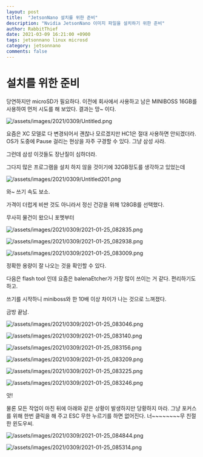 ```yaml
---
layout: post
title:  "JetsonNano 설치를 위한 준비"
description: "Nvidia JetsonNano 이미지 파일을 설치하기 위한 준비"
author: RabbitThief
date: 2021-03-09 16:21:00 +0900
tags: jetsonnano linux microsd 
category: jetsonnano
comments: false
---	
```




# 설치를 위한 준비

당연하지만 microSD가 필요하다.  이전에 회사에서 사용하고 남은 MINIBOSS 16GB를 사용하여 먼저 시도를 해 보았다.  결과는 망~ 이다.  

![/assets/images/2021/0309/Untitled.png](/assets/images/2021/0309/Untitled.png)

요즘은 XC 모델로 다 변경되어서 괜찮나 모르겠지만 HC1은 절대 사용하면 안되겠더라.  OS가 도중에 Pause 걸리는 현상을 자주 구경할 수 있다.  그냥 삼성 사라.

그런데 삼성 이것들도 장난질이 심하더라.

그다지 많은 프로그램을 설치 하지 않을 것이기에 32GB정도를 생각하고 있었는데

![/assets/images/2021/0309/Untitled201.png](/assets/images/2021/0309/Untitled1.png)

와~ 쓰기 속도 보소.

가격이 더럽게 비싼 것도 아니라서 정신 건강을 위해 128GB를 선택했다.

무사히 물건이 왔으니 포멧부터

![/assets/images/2021/0309/2021-01-25_082835.png](/assets/images/2021/0309/2021-01-25_082835.png)

![/assets/images/2021/0309/2021-01-25_082938.png](/assets/images/2021/0309/2021-01-25_082938.png)

![/assets/images/2021/0309/2021-01-25_083009.png](/assets/images/2021/0309/2021-01-25_083009.png)

정확한 용량이 잘 나오는 것을 확인할 수 있다. 

다음은 flash tool 인데 요즘은 balenaEtcher가 가장 많이 쓰이는 거 같다.  편리하기도 하고.

쓰기를 시작하니 miniboss와 한 10배 이상 차이가 나는 것으로 느껴졌다.  

금방 끝남.

![/assets/images/2021/0309/2021-01-25_083046.png](/assets/images/2021/0309/2021-01-25_083046.png)

![/assets/images/2021/0309/2021-01-25_083140.png](/assets/images/2021/0309/2021-01-25_083140.png)

![/assets/images/2021/0309/2021-01-25_083156.png](/assets/images/2021/0309/2021-01-25_083156.png)

![/assets/images/2021/0309/2021-01-25_083209.png](/assets/images/2021/0309/2021-01-25_083209.png)

![/assets/images/2021/0309/2021-01-25_083225.png](/assets/images/2021/0309/2021-01-25_083225.png)

![/assets/images/2021/0309/2021-01-25_083246.png](/assets/images/2021/0309/2021-01-25_083246.png)

앗! 

물론 모든 작업이 마친 뒤에 아래와 같은 상황이 발생하지만 당황하지 마라. 그냥 포커스를 위해 한번 클릭을 해 주고 ESC 무한 누르기를 하면 없어진다.  너~~~~~~~~무 친절한 윈도우씨.

![/assets/images/2021/0309/2021-01-25_084844.png](/assets/images/2021/0309/2021-01-25_084844.png)

![/assets/images/2021/0309/2021-01-25_085314.png](/assets/images/2021/0309/2021-01-25_085314.png)